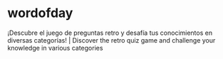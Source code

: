 # wordofday
¡Descubre el juego de preguntas retro y desafía tus conocimientos en diversas categorías! | Discover the retro quiz game and challenge your knowledge in various categories
